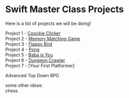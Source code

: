 # Swift Master Class Projects

Here is a list of projects we will be doing!

Project 1 - [Coockie Clicker](/CookieClicker.md)  
Project 2 - [Memory Matching Game](/BirthdayGame.md)  
Project 3 - [Flappy Bird](/FlappyBirdMacOS)  
Project 4 - [Pong](/Pong)  
Project 5 - [Baba is You](/BabaIsYou)  
Project 6 - [Dungeon Crawler](/DungeonCrawler)  
Project 7 - [Your First Platformer]  

Advanced Top Down RPG

some other ideas:  
chess
